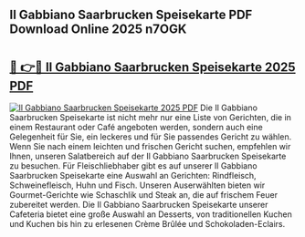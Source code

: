## Il Gabbiano Saarbrucken Speisekarte PDF Download Online 2025 n7OGK

# <h2><a href="http://gcc0lam.nevu.top/?p=Il+Gabbiano+Saarbrucken+Speisekarte">🔗 👉🔴 Il Gabbiano Saarbrucken Speisekarte 2025 PDF</a></h2>

[![Il Gabbiano Saarbrucken Speisekarte 2025 PDF](https://i.imgur.com/dBaPXMq.png)](http://gcc0lam.nevu.top/?p=Il+Gabbiano+Saarbrucken+Speisekarte)
Die Il Gabbiano Saarbrucken Speisekarte ist nicht mehr nur eine Liste von Gerichten, die in einem Restaurant oder Café angeboten werden, sondern auch eine Gelegenheit für Sie, ein leckeres und für Sie passendes Gericht zu wählen. Wenn Sie nach einem leichten und frischen Gericht suchen, empfehlen wir Ihnen, unseren Salatbereich auf der Il Gabbiano Saarbrucken Speisekarte zu besuchen. Für Fleischliebhaber gibt es auf unserer Il Gabbiano Saarbrucken Speisekarte eine Auswahl an Gerichten: Rindfleisch, Schweinefleisch, Huhn und Fisch. Unseren Auserwählten bieten wir Gourmet-Gerichte wie Schaschlik und Steak an, die auf frischem Feuer zubereitet werden. Die Il Gabbiano Saarbrucken Speisekarte unserer Cafeteria bietet eine große Auswahl an Desserts, von traditionellen Kuchen und Kuchen bis hin zu erlesenen Crème Brûlée und Schokoladen-Eclairs.
